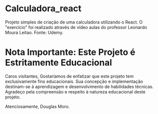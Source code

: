 # Calculadora_react
Projeto simples de criação de uma calculadora utilizando o React. O "exercício" foi realizado através de vídeo aulas do professor Leonardo Moura Leitao. Fonte: Udemy.

# Nota Importante: Este Projeto é Estritamente Educacional

Caros visitantes,
Gostaríamos de enfatizar que este projeto tem exclusivamente fins educacionais. Sua concepção e implementação destinam-se à aprendizagem e desenvolvimento de habilidades técnicas.
Agradeço pela compreensão e respeito à natureza educacional deste projeto.

Atenciosamente, Douglas Moro.
